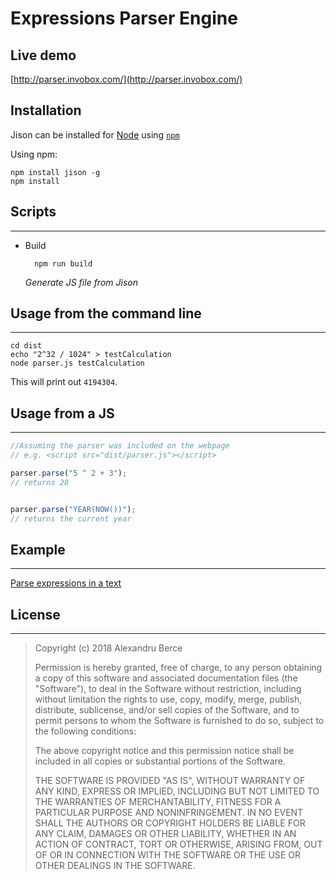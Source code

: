 # Expressions Parser Engine

Live demo
-----------------------
[http://parser.invobox.com/](http://parser.invobox.com/)

Installation
-----------------------
Jison can be installed for [Node](http://nodejs.org) using [`npm`](http://github.com/isaacs/npm/)

Using npm:

    npm install jison -g
    npm install

## Scripts
-----------------------

* Build

        npm run build
    _Generate JS file from Jison_ 

## Usage from the command line
-----------------------
    cd dist
    echo "2^32 / 1024" > testCalculation
    node parser.js testCalculation

This will print out `4194304`.

## Usage from a JS
------------------------

```javascript
//Assuming the parser was included on the webpage
// e.g. <script src="dist/parser.js"></script>

parser.parse("5 ^ 2 + 3");
// returns 28


parser.parse("YEAR(NOW())");
// returns the current year
```

## Example
-----------------------
[Parse expressions in a text](/web/index.html)

## License
-----------------------

> Copyright (c) 2018 Alexandru Berce
> 
>  Permission is hereby granted, free of
> charge, to any person  obtaining a
> copy of this software and associated
> documentation  files (the "Software"),
> to deal in the Software without 
> restriction, including without
> limitation the rights to use,  copy,
> modify, merge, publish, distribute,
> sublicense, and/or sell  copies of the
> Software, and to permit persons to
> whom the  Software is furnished to do
> so, subject to the following 
> conditions:
> 
>  The above copyright notice and this
> permission notice shall be  included
> in all copies or substantial portions
> of the Software.
> 
>  THE SOFTWARE IS PROVIDED "AS IS",
> WITHOUT WARRANTY OF ANY KIND,  EXPRESS
> OR IMPLIED, INCLUDING BUT NOT LIMITED
> TO THE WARRANTIES  OF MERCHANTABILITY,
> FITNESS FOR A PARTICULAR PURPOSE AND 
> NONINFRINGEMENT. IN NO EVENT SHALL THE
> AUTHORS OR COPYRIGHT  HOLDERS BE
> LIABLE FOR ANY CLAIM, DAMAGES OR OTHER
> LIABILITY,  WHETHER IN AN ACTION OF
> CONTRACT, TORT OR OTHERWISE, ARISING 
> FROM, OUT OF OR IN CONNECTION WITH THE
> SOFTWARE OR THE USE OR  OTHER DEALINGS
> IN THE SOFTWARE.
